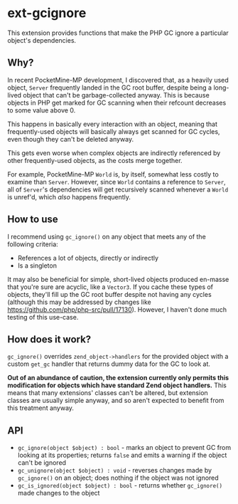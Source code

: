 # ext-gcignore

This extension provides functions that make the PHP GC ignore a particular object's dependencies.

## Why?

In recent PocketMine-MP development, I discovered that, as a heavily used object, `Server` frequently landed in the GC root buffer, despite being a long-lived object that can't be garbage-collected anyway.
This is because objects in PHP get marked for GC scanning when their refcount decreases to some value above 0.

This happens in basically every interaction with an object, meaning that frequently-used objects will basically always get scanned for GC cycles, even though they can't be deleted anyway.

This gets even worse when complex objects are indirectly referenced by other frequently-used objects, as the costs merge together.

For example, PocketMine-MP `World` is, by itself, somewhat less costly to examine than `Server`. However, since `World` contains a reference to `Server`, all of `Server`'s dependencies will get recursively scanned whenever a `World` is unref'd, which _also_ happens frequently.

## How to use

I recommend using `gc_ignore()` on any object that meets any of the following criteria:
- References a lot of objects, directly or indirectly
- Is a singleton

It may also be beneficial for simple, short-lived objects produced en-masse that you're sure are acyclic, like a `Vector3`.
If you cache these types of objects, they'll fill up the GC root buffer despite not having any cycles (although this may be addressed by changes like https://github.com/php/php-src/pull/17130).
However, I haven't done much testing of this use-case.

## How does it work?

`gc_ignore()` overrides `zend_object->handlers` for the provided object with a custom `get_gc` handler that returns dummy data for the GC to look at.

**Out of an abundance of caution, the extension currently only permits this modification for objects which have standard Zend object handlers.**
This means that many extensions' classes can't be altered, but extension classes are usually simple anyway, and so aren't expected to benefit from this treatment anyway.

## API
- `gc_ignore(object $object) : bool` - marks an object to prevent GC from looking at its properties; returns `false` and emits a warning if the object can't be ignored
- `gc_unignore(object $object) : void` - reverses changes made by `gc_ignore()` on an object; does nothing if the object was not ignored
- `gc_is_ignored(object $object) : bool` - returns whether `gc_ignore()` made changes to the object
